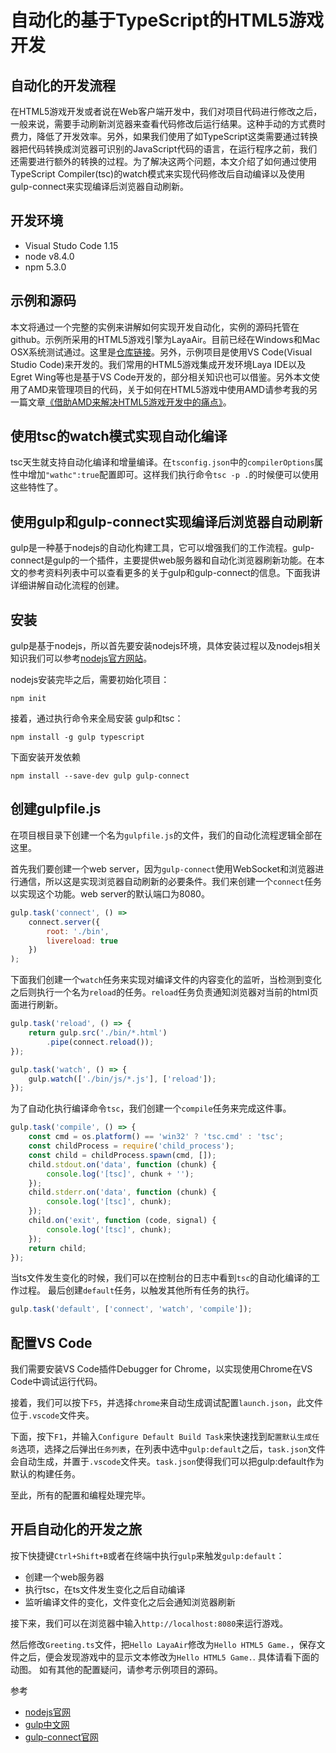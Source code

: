 # 自动化的基于TypeScript的HTML5游戏开发
## 自动化的开发流程
在HTML5游戏开发或者说在Web客户端开发中，我们对项目代码进行修改之后，一般来说，需要手动刷新浏览器来查看代码修改后运行结果。这种手动的方式费时费力，降低了开发效率。另外，如果我们使用了如TypeScript这类需要通过转换器把代码转换成浏览器可识别的JavaScript代码的语言，在运行程序之前，我们还需要进行额外的转换的过程。为了解决这两个问题，本文介绍了如何通过使用TypeScript Compiler(tsc)的watch模式来实现代码修改后自动编译以及使用gulp-connect来实现编译后浏览器自动刷新。

## 开发环境
- Visual Studo Code 1.15
- node v8.4.0
- npm 5.3.0

## 示例和源码
本文将通过一个完整的实例来讲解如何实现开发自动化，实例的源码托管在github。示例所采用的HTML5游戏引擎为LayaAir。目前已经在Windows和Mac OSX系统测试通过。这里是[仓库链接][demo]。另外，示例项目是使用VS Code(Visual Studio Code)来开发的。我们常用的HTML5游戏集成开发环境Laya IDE以及Egret Wing等也是基于VS Code开发的，部分相关知识也可以借鉴。另外本文使用了AMD来管理项目的代码，关于如何在HTML5游戏中使用AMD请参考我的另一篇文章[《借助AMD来解决HTML5游戏开发中的痛点》][amd]。

## 使用tsc的watch模式实现自动化编译
tsc天生就支持自动化编译和增量编译。在`tsconfig.json`中的`compilerOptions`属性中增加`"wathc":true`配置即可。这样我们执行命令`tsc -p .`的时候便可以使用这些特性了。

## 使用gulp和gulp-connect实现编译后浏览器自动刷新
gulp是一种基于nodejs的自动化构建工具，它可以增强我们的工作流程。gulp-connect是gulp的一个插件，主要提供web服务器和自动化浏览器刷新功能。在本文的参考资料列表中可以查看更多的关于gulp和gulp-connect的信息。下面我讲详细讲解自动化流程的创建。

## 安装
gulp是基于nodejs，所以首先要安装nodejs环境，具体安装过程以及nodejs相关知识我们可以参考[nodejs官方网站][nodejs]。

nodejs安装完毕之后，需要初始化项目：
    
    npm init
接着，通过执行命令来全局安装 gulp和tsc：

    npm install -g gulp typescript

下面安装开发依赖
    
    npm install --save-dev gulp gulp-connect

## 创建gulpfile.js
在项目根目录下创建一个名为`gulpfile.js`的文件，我们的自动化流程逻辑全部在这里。

首先我们要创建一个web server，因为`gulp-connect`使用WebSocket和浏览器进行通信，所以这是实现浏览器自动刷新的必要条件。我们来创建一个`connect`任务以实现这个功能。web server的默认端口为8080。
```js
gulp.task('connect', () =>
    connect.server({
        root: './bin',
        livereload: true
    })
);
```
下面我们创建一个`watch`任务来实现对编译文件的内容变化的监听，当检测到变化之后则执行一个名为`reload`的任务。`reload`任务负责通知浏览器对当前的html页面进行刷新。
```js
gulp.task('reload', () => {
    return gulp.src('./bin/*.html')
        .pipe(connect.reload());
});

gulp.task('watch', () => {
    gulp.watch(['./bin/js/*.js'], ['reload']);
});
```
为了自动化执行编译命令`tsc`，我们创建一个`compile`任务来完成这件事。
```js
gulp.task('compile', () => {
    const cmd = os.platform() == 'win32' ? 'tsc.cmd' : 'tsc';
    const childProcess = require('child_process');
    const child = childProcess.spawn(cmd, []);
    child.stdout.on('data', function (chunk) {
        console.log('[tsc]', chunk + '');
    });
    child.stderr.on('data', function (chunk) {
        console.log('[tsc]', chunk);
    });
    child.on('exit', function (code, signal) {
        console.log('[tsc]', chunk);
    });
    return child;
});
```
当ts文件发生变化的时候，我们可以在控制台的日志中看到`tsc`的自动化编译的工作过程。
最后创建`default`任务，以触发其他所有任务的执行。
```js
gulp.task('default', ['connect', 'watch', 'compile']);
```

## 配置VS Code
我们需要安装VS Code插件Debugger for Chrome，以实现使用Chrome在VS Code中调试运行代码。

接着，我们可以按下`F5`，并选择`chrome`来自动生成调试配置`launch.json`，此文件位于`.vscode`文件夹。

下面，按下`F1`，并输入`Configure Default Build Task`来快速找到`配置默认生成任务`选项，选择之后弹出`任务列表`，在列表中选中`gulp:default`之后，`task.json`文件会自动生成，并置于`.vscode`文件夹。`task.json`使得我们可以把gulp:default作为默认的构建任务。

至此，所有的配置和编程处理完毕。

## 开启自动化的开发之旅
按下快捷键`Ctrl+Shift+B`或者在终端中执行`gulp`来触发`gulp:default`：
- 创建一个web服务器
- 执行tsc，在ts文件发生变化之后自动编译
- 监听编译文件的变化，文件变化之后会通知浏览器刷新

接下来，我们可以在浏览器中输入`http://localhost:8080`来运行游戏。

然后修改`Greeting.ts`文件，把`Hello LayaAir`修改为`Hello HTML5 Game.`，保存文件之后，便会发现游戏中的显示文本修改为`Hello HTML5 Game.`. 具体请看下面的动图。
如有其他的配置疑问，请参考示例项目的源码。

参考
- [nodejs官网][nodejs]
- [gulp中文网][gulp]
- [gulp-connect官网][connect]

[amd]:http://www.cnblogs.com/wildfirecode/p/7382612.html
[demo]:https://github.com/wildfirecode/LayaAir-TypeScript-Automation-Demo
[nodejs]:https://nodejs.org/
[gulp]:http://www.gulpjs.com.cn/
[connect]:https://github.com/avevlad/gulp-connect